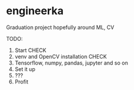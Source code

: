 # engineerka
Graduation project hopefully around ML, CV


TODO:

1. Start CHECK
2. venv and OpenCV installation CHECK
3. Tensorflow, numpy, pandas, jupyter and so on 
4. Set it up
5. ???
6. Profit
